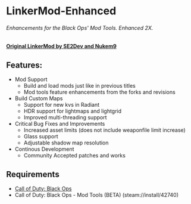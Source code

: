 # LinkerMod-Enhanced
###### Enhancements for the Black Ops' Mod Tools. Enhanced 2X.
#### [Original LinkerMod by SE2Dev and Nukem9](https://github.com/Nukem9/LinkerMod)

## Features:
- Mod Support
    - Build and load mods just like in previous titles
    - Mod tools feature enhancements from the forks and revisions
-  Build Custom Maps
    - Support for new kvs in Radiant
    - HDR support for lightmaps and lightgrid
    - Improved multi-threading support
- Critical Bug Fixes and Improvements
    - Increased asset limits (does not include weaponfile limit increase)
    - Glass support
    - Adjustable shadow map resolution
 - Continous Development
    - Community Accepted patches and works

## Requirements
- [Call of Duty: Black Ops](http://store.steampowered.com/app/42700/)
- Call of Duty: Black Ops - Mod Tools (BETA) (steam://install/42740)
